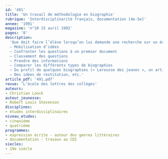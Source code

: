 ```yaml
---
id: '491'
title: 'Un travail de méthodologie en biographie'
rubrique: 'Interdisciplinarité français, documentation [4e-5e]'
annee: '1991'
magazine: 'n°10 15 avril 1992'
pages: '8'
description: 
  'Que doit faire l’élève lorsqu’on lui demande une recherche sur un écrivain, un peintre, un musicien, etc. ? Description d’une méthodologie pour réaliser des biographies au CDI à partir de l’exemple de Robert Louis Stevenson.
  – Mobilisation d’idées
  – Confronter les questions à un premier document
  – Classement des questions
  – Prendre des informations
  – Comparer les différents types de biographies
  – Du profil de quelques biographies (« Larousse des jeunes », un article de « Je bouquine », « Robert des noms propres », « Grand Livre des Lettres »)
  – Des idées de restitution, etc.'
article_pdf: '491.pdf'
revue: 'L’école des lettres des collèges'
auteurs:
- Christian Loock
auteur_jeunesse:
- Robert Louis Stevenson
disciplines:
- études interdisciplinaires
niveau_etudes:
- cinquième
- quatrième
programmes:
- expression écrite - autour des genres littéraires
- documentation - travaux au CDI
siecles:
- 19e siècle
---
```

